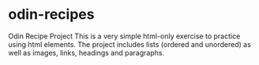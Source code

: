 # odin-recipes
Odin Recipe Project
This is a very simple html-only exercise to practice using html elements. The project includes lists (ordered and unordered) as well as images, links, headings and paragraphs.